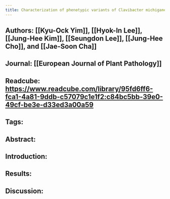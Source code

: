 ```yaml
---
title: Characterization of phenotypic variants of Clavibacter michiganensis subsp. michiganensis isolated from Capsicum annuum
---
```


## **Authors**: [[Kyu-Ock Yim]], [[Hyok-In Lee]], [[Jung-Hee Kim]], [[Seungdon Lee]], [[Jung-Hee Cho]], and [[Jae-Soon Cha]]

## **Journal**: [[European Journal of Plant Pathology]]

## **Readcube**: https://www.readcube.com/library/95fd6ff6-fca1-4a81-9ddb-c57079c1e1f2:c84bc5bb-39e0-49cf-be3e-d33ed3a00a59

## **Tags**:

## **Abstract**:

## **Introduction**:

## **Results**:

## **Discussion**:
